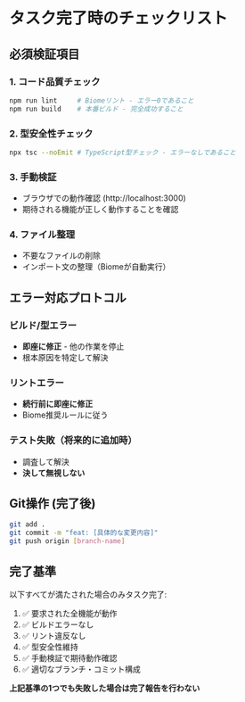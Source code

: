 # タスク完了時のチェックリスト

## 必須検証項目

### 1. コード品質チェック
```bash
npm run lint     # Biomeリント - エラー0であること
npm run build    # 本番ビルド - 完全成功すること
```

### 2. 型安全性チェック
```bash
npx tsc --noEmit # TypeScript型チェック - エラーなしであること
```

### 3. 手動検証
- ブラウザでの動作確認 (http://localhost:3000)
- 期待される機能が正しく動作することを確認

### 4. ファイル整理
- 不要なファイルの削除
- インポート文の整理（Biomeが自動実行）

## エラー対応プロトコル

### ビルド/型エラー
- **即座に修正** - 他の作業を停止
- 根本原因を特定して解決

### リントエラー  
- **続行前に即座に修正**
- Biome推奨ルールに従う

### テスト失敗（将来的に追加時）
- 調査して解決
- **決して無視しない**

## Git操作 (完了後)
```bash
git add .
git commit -m "feat: [具体的な変更内容]"
git push origin [branch-name]
```

## 完了基準
以下すべてが満たされた場合のみタスク完了:
1. ✅ 要求された全機能が動作
2. ✅ ビルドエラーなし
3. ✅ リント違反なし  
4. ✅ 型安全性維持
5. ✅ 手動検証で期待動作確認
6. ✅ 適切なブランチ・コミット構成

**上記基準の1つでも失敗した場合は完了報告を行わない**
